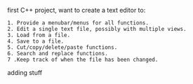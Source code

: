 first C++ project, want to create a text editor to:

    1. Provide a menubar/menus for all functions.
    2. Edit a single text file, possibly with multiple views.
    3. Load from a file.
    4. Save to a file.
    5. Cut/copy/delete/paste functions.
    6. Search and replace functions.
    7 .Keep track of when the file has been changed.

adding stuff
